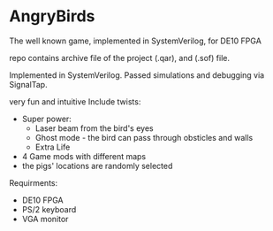 # AngryBirds
The well known game, implemented in SystemVerilog, for DE10 FPGA

repo contains archive file of the project (.qar), and (.sof) file.

Implemented in SystemVerilog.
Passed simulations and debugging via SignalTap.

very fun and intuitive
Include twists:
- Super power:
  - Laser beam from the bird's eyes
  - Ghost mode - the bird can pass through obsticles and walls
  - Extra Life
- 4 Game mods with different maps
- the pigs' locations are randomly selected

Requirments:
* DE10 FPGA
* PS/2 keyboard
* VGA monitor
